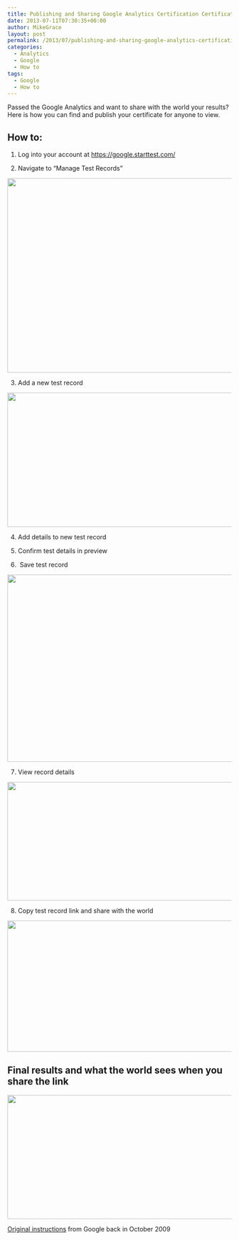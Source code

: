 ```yaml
---
title: Publishing and Sharing Google Analytics Certification Certificate
date: 2013-07-11T07:30:35+00:00
author: MikeGrace
layout: post
permalink: /2013/07/publishing-and-sharing-google-analytics-certification-certificate/
categories:
  - Analytics
  - Google
  - How to
tags:
  - Google
  - How to
---
```

Passed the Google Analytics and want to share with the world your results? Here is how you can find and publish your certificate for anyone to view.

## How to:

1. Log into your account at <https://google.starttest.com/>

2. Navigate to &#8220;Manage Test Records&#8221;

<img class="alignnone" alt="" src="http://mikegrace.s3.amazonaws.com/geek-blog/create-google-analytics-certificate-link/01-navigate-to-test-records.jpg" width="639" height="436" />

3. Add a new test record

<img class="alignnone" alt="" src="http://mikegrace.s3.amazonaws.com/geek-blog/create-google-analytics-certificate-link/02-add-new-test-record.jpg" width="640" height="301" />

4. Add details to new test record

5. Confirm test details in preview

6.  Save test record

<img class="alignnone" alt="" src="http://mikegrace.s3.amazonaws.com/geek-blog/create-google-analytics-certificate-link/03-create-and-save-test-record.jpg" width="652" height="420" />

7. View record details

<img class="alignnone" alt="" src="http://mikegrace.s3.amazonaws.com/geek-blog/create-google-analytics-certificate-link/04-view-record-details.jpg" width="651" height="266" />

8. Copy test record link and share with the world

<img class="alignnone" alt="" src="http://mikegrace.s3.amazonaws.com/geek-blog/create-google-analytics-certificate-link/05-copy-link-and-share.jpg" width="642" height="294" />

## Final results and what the world sees when you share the link

<img class="alignnone" alt="" src="http://mikegrace.s3.amazonaws.com/geek-blog/create-google-analytics-certificate-link/06-what-the-world-sees.jpg" width="657" height="278" />

[Original instructions](http://analytics.blogspot.com/2009/10/google-analytics-iq-proof-of.html) from Google back in October 2009